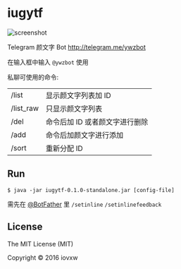 # iugytf

![screenshot](screenshot.png)

Telegram 颜文字 Bot <http://telegram.me/ywzbot>

在输入框中输入 `@ywzbot` 使用

私聊可使用的命令:

<table>
  <tr>
    <td>/list</td>
    <td>显示颜文字列表加 ID</td>
  </tr>
  <tr>
    <td>/list_raw</td>
    <td>只显示颜文字列表</td>
  </tr>
  <tr>
    <td>/del</td>
    <td>命令后加 ID 或者颜文字进行删除</td>
  </tr>
  <tr>
    <td>/add</td>
    <td>命令后加颜文字进行添加</td>
  </tr>
  <tr>
    <td>/sort</td>
    <td>重新分配 ID</td>
  </tr>
</table>

## Run

    $ java -jar iugytf-0.1.0-standalone.jar [config-file]

需先在 [@BotFather](https://telegram.me/BotFather) 里 `/setinline` `/setinlinefeedback`

## License

The MIT License (MIT)

Copyright © 2016 iovxw
